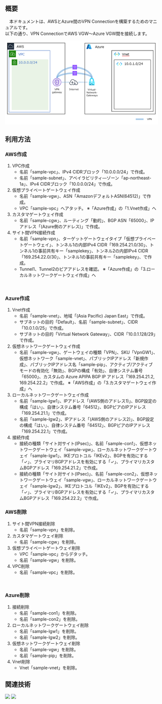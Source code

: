 ## 概要
　本ドキュメントは、AWSとAzure間のVPN Connectionを構築するためのマニュアルです。<br/>
以下の通り、VPN ConnectionでAWS VGW～Azure VGW間を接続します。<br/>

![](images/vpn-connection-between-aws-and-azure.png)

## 利用方法
### AWS作成
1. VPC作成
   * 名前「sample-vpc」、IPv4 CIDRブロック「10.0.0.0/24」で作成。
   * 名前「sample-subnet」、アベイラビリティ―ゾーン「ap-northeast-1a」、IPv4 CIDRブロック「10.0.0.0/24」で作成。 
1. 仮想プライベートゲートウェイ作成 
   * 名前「sample-vgw」、ASN「AmazonデフォルトASN(64512)」で作成。 
   * VPC「sample-vpc」へアタッチ。 ※「Azure作成」の「1.Vnet作成」へ
1. カスタマゲートウェイ作成 
   * 名前「sample-cgw」、ルーティング「動的」、BGP ASN「65000」、IPアドレス「(Azure側のアドレス)」で作成。 
1. サイト間VPN接続作成 
   * 名前「sample-vpn」、ターゲットゲートウェイタイプ「仮想プライベートゲートウェイ」、トンネル1の内部IPv4 CIDR「169.254.21.0/30」、トンネル1の事前共有キー「samplekey」、トンネル2の内部IPv4 CIDR「169.254.22.0/30」、トンネル1の事前共有キー「samplekey」、で作成。
   * Tunnel1、Tunnel2のピアアドレスを確認。 ※「Azure作成」の「3.ローカルネットワークゲートウェイ作成」へ 
<br/>

### Azure作成
1. Vnet作成 
   * 名前「sample-vnet」、地域「(Asia Pacific) Japan East」で作成。 
   * サブネットの目的「Default」、名前「sample-subnet」、CIDR「10.0.1.0/25」で作成。
   * サブネットの目的「Virtual Network Gateway」、CIDR「10.0.1.128/29」で作成。
1. 仮想ネットワークゲートウェイ作成 
   * 名前「sample-vgw」、ゲートウェイの種類「VPN」、SKU「VpnGW1」、仮想ネットワーク「sample-vnet」、パブリックIPアドレス「新規作成」、パブリックIPアドレス名「sample-pip」、アクティブ/アクティブ モードの有効化「無効」、BGPの構成「有効」、自律システム番号「65000」、カスタムの Azure APIPA BGP IP アドレス「169.254.21.2, 169.254.22.2」で作成。 ※「AWS作成」の「3.カスタマゲートウェイ作成」へ 
1. ローカルネットワークゲートウェイ作成 
   * 名前「sample-lgw1」、IPアドレス「(AWS側のアドレス1)」、BGP設定の構成「はい」、自律システム番号「64512」、BGPピアのIPアドレス「169.254.21.1」で作成。 
   * 名前「sample-lgw2」、IPアドレス「(AWS側のアドレス2)」、BGP設定の構成「はい」、自律システム番号「64512」、BGPピアのIPアドレス「169.254.22.1」で作成。 
1. 接続作成 
   * 接続の種類「サイト対サイト(IPsec)」、名前「sample-con1」、仮想ネットワークゲートウェイ「sample-vgw」、ローカルネットワークゲートウェイ「sample-lgw1」、IKEプロトコル「IKEv2」、BGPを有効にする「✓」、プライマリBGPアドレスを有効にする「✓」、プライマリカスタムBGPアドレス「169.254.21.2」で作成。
   * 接続の種類「サイト対サイト(IPsec)」、名前「sample-con2」、仮想ネットワークゲートウェイ「sample-vgw」、ローカルネットワークゲートウェイ「sample-lgw2」、IKEプロトコル「IKEv2」、BGPを有効にする「✓」、プライマリBGPアドレスを有効にする「✓」、プライマリカスタムBGPアドレス「169.254.22.2」で作成。

### AWS削除
1. サイト間VPN接続削除
   * 名前「sample-vpn」を削除。
1. カスタマゲートウェイ削除
   * 名前「sample-cgw」を削除。
1. 仮想プライベートゲートウェイ削除 
   * VPC「sample-vpc」からデタッチ。
   * 名前「sample-vgw」を削除。 
1. VPC削除
   * 名前「sample-vpc」を削除。
<br/>

### Azure削除
1. 接続削除
   * 名前「sample-con1」を削除。
   * 名前「sample-con2」を削除。
1. ローカルネットワークゲートウェイ削除
   * 名前「sample-lgw1」を削除。
   * 名前「sample-lgw2」を削除。
1. 仮想ネットワークゲートウェイ削除
   * 名前「sample-vgw」を削除。 
   * 名前「sample-pip」を削除。
1. Vnet削除
   * Vnet「sample-vnet」を削除。

## 関連技術
<img src="https://img.shields.io/badge/AWS-Site_to_Site_VPN-orange"></img> <img src="https://img.shields.io/badge/Azure-Connection-blue"></img>
